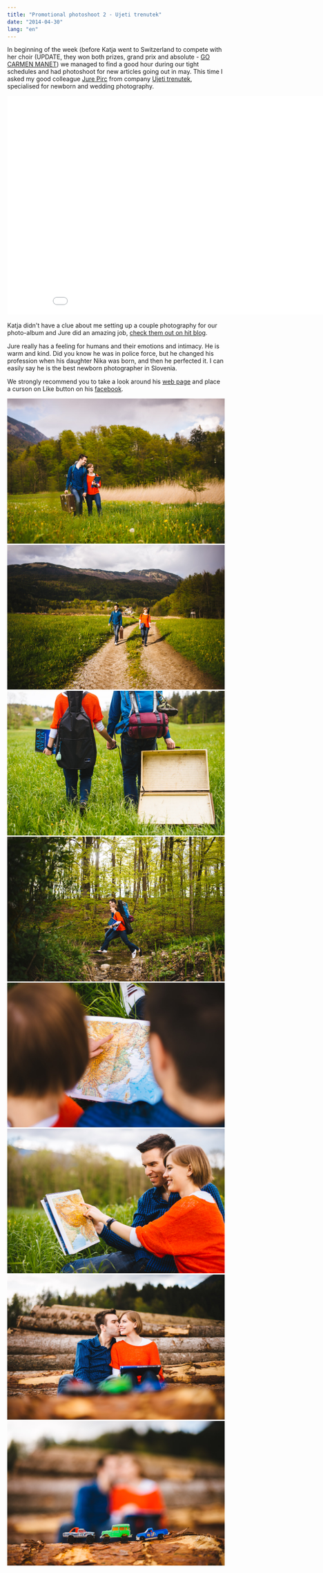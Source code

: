 ```yaml
---
title: "Promotional photoshoot 2 - Ujeti trenutek"
date: "2014-04-30"
lang: "en"
---
```


In beginning of the week (before Katja went to Switzerland to compete with her choir (UPDATE, they won both prizes, grand prix and absolute - [GO CARMEN MANET](%20https://www.facebook.com/Carmen.manet?fref=ts "Carmen Manet")) we managed to find a good hour during our tight schedules and had photoshoot for new articles going out in may. This time I asked my good colleague [Jure Pirc](http://ujeti-trenutek.com/ "Ujeti trenutek") from company [Ujeti trenutek](http://ujeti-trenutek.com/ "Ujeti trenutek"), specialised for newborn and wedding photography.

<iframe src="//player.vimeo.com/video/77241918" width="900" height="506" frameborder="0" allowfullscreen="allowfullscreen"></iframe>

Katja didn't have a clue about me setting up a couple photography for our photo-album and Jure did an amazing job, [check them out on hit blog](http://poroka.ujeti-trenutek.com/katja-matej-fotografiranje-parov-golnik/ "Jure Pirc - Ujeti trenutek").

Jure really has a feeling for humans and their emotions and intimacy. He is warm and kind. Did you know he was in police force, but he changed his profession when his daughter Nika was born, and then he perfected it. I can easily say he is the best newborn photographer in Slovenia.

We strongly recommend you to take a look around his [web page](http://ujeti-trenutek.com/ "Ujeti trenutek") and place a curson on Like button on his [facebook](https://www.facebook.com/UjetiTrenutek?fref=ts "Jure Pirc - Ujeti trenutek").

![DSC_7140](../images/DSC_7140.jpg)![DSC_7177](../images/DSC_7177.jpg)![DSC_7229](../images/DSC_7229.jpg)![DSC_7193](../images/DSC_7193.jpg)![DSC_7278](../images/DSC_7278.jpg)![DSC_7285](../images/DSC_7285.jpg)![DSC_7296](../images/DSC_7296.jpg)![DSC_7295](../images/DSC_7295.jpg)
